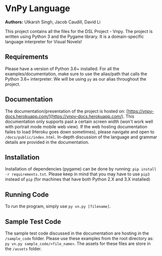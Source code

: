 # VnPy Language
**Authors:** Utkarsh Singh, Jacob Caudill, David Li

This project contains all the files for the DSL Project - Vnpy. The project is written using Python 3 and the Pygame library. It is a domain-specific language interpreter for Visual Novels!

## Requirements
Please have a version of Python 3.6+ installed. For all the examples/documentation, make sure to use the alias/path that calls the Python 3.6+ interpreter. We will be using `py` as our alias throughout the project.

## Documentation
The documentation/presentation of the project is hosted on: [https://vnpy-docs.herokuapp.com/](https://vnpy-docs.herokuapp.com/). This documentation only supports past a certain screen width (won't work well with portrait mode mobile web view). If the web hosting documentation failes to load (Heroku goes down sometimes), please navigate and open to `/docs/public/index.html`. In-depth discussion of the language and grammar details are provided in the documentation.

## Installation
Installation of dependencies (pygame) can be done by running: `pip install -r requirements.txt`. Please keep in mind that you may have to use `pip3` instead of `pip` (for machines that have both Python 2.X and 3.X installed)

## Running Code
To run the program, simply use `py vn.py [filename]`.

## Sample Test Code
The sample test code discussed in the documentation are hosting in the `/sample_code` folder. Please use these examples from the root directory as: `py vn.py sample_code/<file_name>`. The assets for these files are store in the `/assets` folder.
